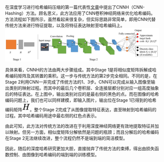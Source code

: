 在深度学习进行哈希编码压缩的第一篇代表性[文章](https://www.aaai.org/ocs/index.php/AAAI/AAAI14/paper/view/8137)中提出了CNNH（CNN-Hashing）方法。顾名思义，此方法应用了CNN卷积神经网络来优化哈希编码。方法流程如下图所示，虽然看起来很复杂，但实际思路非常简单，即用CNN代替传统方法来进行特征提取，以及将特征表达映射至哈希编码上。<br />![CNNH.png](./img/1598601781483-edbfdb3a-5269-4c7d-a07e-184adecf3cee.png)

具体来看，CNNH的方法由两大步骤组成。其中Stage 1是将相似度矩阵拆解成哈希编码矩阵及其转置的乘积。这一步与传统方法的第2步完全相同。不同的是，在Stage 2利用CNN一并完成了传统方法的1、3步。CNN可以完成从输入图像至输出类别的映射过程。而其中的最后几个卷积层、全连接层都分别对应一组高度抽象后的特征表达。在上图中，输出类别对应的是最右侧的黑色的点。而在图像的哈希编码问题上，我们也可以同样建模，即输入图片，输出位在Stage 1已得到的哈希编码矩阵![](./img/c1d9f50f86825a1a2302ec2449c17196.svg)。整个Stage 2完成了从图像提取特征表达，直至映射到哈希编码的过程。其中哈希编码用途中最右侧的红色点表示。

由此可知，此方法对传统方法的改进在于利用深度神经网络更有效地提取特征并加以映射。但另一方面，相似度矩阵分解依然是问题的瓶颈；而且分解后的哈希编码在Stage 2无法继续改进，整个流程仍然不是端到端的简洁模型。

因此，随后的深度哈希研究更加大胆，直接抛弃了传统方法的束缚，得出由损失函数控制、由图像到哈希编码的端到端的训练模型。

